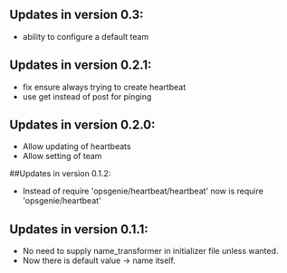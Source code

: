 ## Updates in version 0.3:
- ability to configure a default team

## Updates in version 0.2.1:
- fix ensure always trying to create heartbeat
- use get instead of post for pinging

## Updates in version 0.2.0:

- Allow updating of heartbeats
- Allow setting of team


##Updates in version 0.1.2:

- Instead of require 'opsgenie/heartbeat/heartbeat' now is require 'opsgenie/heartbeat'

## Updates in version 0.1.1:

- No need to supply name_transformer in initializer file unless wanted.
- Now there is default value -> name itself.
